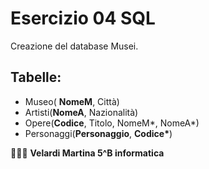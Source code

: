 # Esercizio 04 SQL

Creazione del database Musei.

## Tabelle:
* Museo( __**NomeM**__, Città)
* Artisti(__**NomeA**__, Nazionalità)
* Opere(__**Codice**__, Titolo, NomeM*, NomeA*)
* Personaggi(__**Personaggio**__, __**Codice***__)

👩🏻‍💻 __Velardi Martina 5^B informatica__
